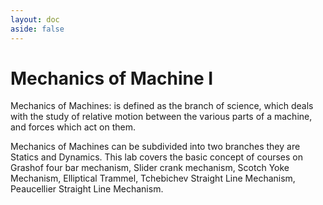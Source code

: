 ```yaml
---
layout: doc
aside: false
---
```


# Mechanics of Machine I

Mechanics of Machines: is defined as the branch of science, which deals with the study of relative motion between the various parts of a machine, and forces which act on them.

Mechanics of Machines can be subdivided into two branches they are Statics and Dynamics. This lab covers the basic concept of courses on Grashof four bar mechanism, Slider crank mechanism, Scotch Yoke Mechanism, Elliptical Trammel, Tchebichev Straight Line Mechanism, Peaucellier Straight Line Mechanism.
